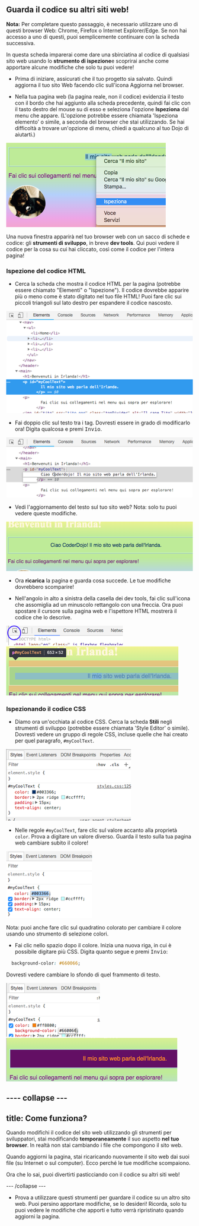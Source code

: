 ## Guarda il codice su altri siti web!

**Nota:** Per completare questo passaggio, è necessario utilizzare uno di questi browser Web: Chrome, Firefox o Internet Explorer/Edge. Se non hai accesso a uno di questi, puoi semplicemente continuare con la scheda successiva.

In questa scheda imparerai come dare una sbirciatina al codice di qualsiasi sito web usando lo **strumento di ispezione**e scoprirai anche come apportare alcune modifiche che solo tu puoi vedere!

+ Prima di iniziare, assicurati che il tuo progetto sia salvato. Quindi aggiorna il tuo sito Web facendo clic sull'icona Aggiorna nel browser.

+ Nella tua pagina web (la pagina reale, non il codice) evidenzia il testo con il bordo che hai aggiunto alla scheda precedente, quindi fai clic con il tasto destro del mouse su di esso e seleziona l'opzione **Ispeziona** dal menu che appare. (L'opzione potrebbe essere chiamata 'Ispeziona elemento' o simile, a seconda del browser che stai utilizzando. Se hai difficoltà a trovare un'opzione di menu, chiedi a qualcuno al tuo Dojo di aiutarti.)

![Selezione dell'opzione Ispeziona sul testo evidenziato](images/highlightTextAndInspect.png)

Una nuova finestra apparirà nel tuo browser web con un sacco di schede e codice: gli **strumenti di sviluppo**, in breve **dev tools**. Qui puoi vedere il codice per la cosa su cui hai cliccato, così come il codice per l'intera pagina!

### Ispezione del codice HTML

+ Cerca la scheda che mostra il codice HTML per la pagina (potrebbe essere chiamato "Elementi" o "Ispezione"). Il codice dovrebbe apparire più o meno come è stato digitato nel tuo file HTML! Puoi fare clic sui piccoli triangoli sul lato destro per espandere il codice nascosto.

![Ispettore che mostra un elemento di testo](images/inspectTextHtml.png)

+ Fai doppio clic sul testo tra i tag. Dovresti essere in grado di modificarlo ora! Digita qualcosa e premi <kbd>Invio</kbd>.

![Modifica del testo utilizzando lo strumento di ispezione](images/inspectEditHtmlText.png)

+ Vedi l'aggiornamento del testo sul tuo sito web? Nota: solo tu puoi vedere queste modifiche.

![Sito Web con testo modificato](images/inspectEditHtmlTextResult.png)

+ Ora **ricarica** la pagina e guarda cosa succede. Le tue modifiche dovrebbero scomparire!

+ Nell'angolo in alto a sinistra della casella dei dev tools, fai clic sull'icona che assomiglia ad un minuscolo rettangolo con una freccia. Ora puoi spostare il cursore sulla pagina web e l'ispettore HTML mostrerà il codice che lo descrive.

![L'icona per selezionare gli elementi](images/inspectorSelectIcon.png) ![Selezione di un elemento](images/inspectorSelectElement.png)

### Ispezionando il codice CSS

+ Diamo ora un'occhiata al codice CSS. Cerca la scheda **Stili** negli strumenti di sviluppo (potrebbe essere chiamata 'Style Editor' o simile). Dovresti vedere un gruppo di regole CSS, incluse quelle che hai creato per quel paragrafo, `#myCoolText`.

![Visualizzazione del codice CSS per un elemento](images/inspectCssBlock.png)

+ Nelle regole `#myCoolText`, fare clic sul valore accanto alla proprietà `color`. Prova a digitare un valore diverso. Guarda il testo sulla tua pagina web cambiare subito il colore! 

![Modifica del colore del testo usando l'ispettore CSS](images/inspectEditCssColor.png)

Nota: puoi anche fare clic sul quadratino colorato per cambiare il colore usando uno strumento di selezione colori.

+ Fai clic nello spazio dopo il colore. Inizia una nuova riga, in cui è possibile digitare più CSS. Digita quanto segue e premi <kbd>Invio</kbd>:

```css
  background-color: #660066;
```

Dovresti vedere cambiare lo sfondo di quel frammento di testo.

![Aggiunta della proprietà del colore di sfondo](images/inspectorEditingBgCol.png) ![Il nuovo colore di sfondo](images/inspectorEditBgResult.png)

## \---- collapse \---

## title: Come funziona?

Quando modifichi il codice del sito web utilizzando gli strumenti per sviluppatori, stai modificando **temporaneamente** il suo aspetto **nel tuo browser**. In realtà non stai cambiando i file che compongono il sito web.

Quando aggiorni la pagina, stai ricaricando nuovamente il sito web dai suoi file (su Internet o sul computer). Ecco perché le tue modifiche scompaiono.

Ora che lo sai, puoi divertirti pasticciando con il codice su altri siti web!

\--- /collapse \---

+ Prova a utilizzare questi strumenti per guardare il codice su un altro sito web. Puoi persino apportare modifiche, se lo desideri! Ricorda, solo tu puoi vedere le modifiche che apporti e tutto verrà ripristinato quando aggiorni la pagina.